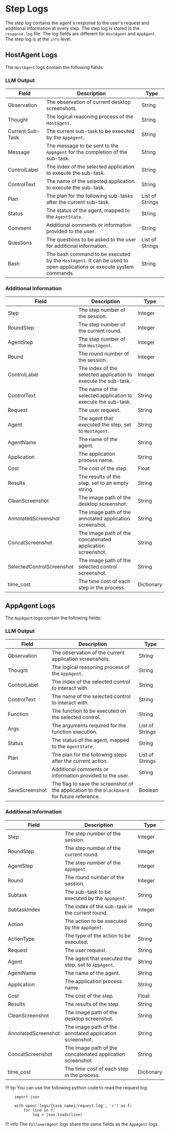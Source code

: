 # Step Logs

The step log contains the agent's response to the user's request and additional information at every step. The step log is stored in the `response.log` file. The log fields are different for `HostAgent` and `AppAgent`. The step log is at the `info` level.
## HostAgent Logs

The `HostAgent` logs contain the following fields:


### LLM Output

| Field | Description | Type |
| --- | --- | --- |
| Observation | The observation of current desktop screenshots. | String |
| Thought | The logical reasoning process of the `HostAgent`. | String |
| Current Sub-Task | The current sub-task to be executed by the `AppAgent`. | String |
| Message | The message to be sent to the `AppAgent` for the completion of the sub-task. | String |
| ControlLabel | The index of the selected application to execute the sub-task. | String |
| ControlText | The name of the selected application to execute the sub-task. | String |
| Plan | The plan for the following sub-tasks after the current sub-task. | List of Strings |
| Status | The status of the agent, mapped to the `AgentState`. | String |
| Comment | Additional comments or information provided to the user. | String |
| Questions | The questions to be asked to the user for additional information. | List of Strings |
| Bash | The bash command to be executed by the `HostAgent`. It can be used to open applications or execute system commands. | String |


### Additional Information

| Field | Description | Type |
| --- | --- | --- |
| Step | The step number of the session. | Integer |
| RoundStep | The step number of the current round. | Integer |
| AgentStep | The step number of the `HostAgent`. | Integer |
| Round | The round number of the session. | Integer |
| ControlLabel | The index of the selected application to execute the sub-task. | Integer |
| ControlText | The name of the selected application to execute the sub-task. | String |
| Request | The user request. | String |
| Agent | The agent that executed the step, set to `HostAgent`. | String |
| AgentName | The name of the agent. | String |
| Application | The application process name. | String |
| Cost | The cost of the step. | Float |
| Results | The results of the step, set to an empty string. | String |
| CleanScreenshot | The image path of the desktop screenshot. | String |
| AnnotatedScreenshot | The image path of the annotated application screenshot. | String |
| ConcatScreenshot | The image path of the concatenated application screenshot. | String |
| SelectedControlScreenshot | The image path of the selected control screenshot. | String |
| time_cost | The time cost of each step in the process. | Dictionary |



## AppAgent Logs

The `AppAgent` logs contain the following fields:

### LLM Output

| Field | Description | Type |
| --- | --- | --- |
| Observation | The observation of the current application screenshots. | String |
| Thought | The logical reasoning process of the `AppAgent`. | String |
| ControlLabel | The index of the selected control to interact with. | String |
| ControlText | The name of the selected control to interact with. | String |
| Function | The function to be executed on the selected control. | String |
| Args | The arguments required for the function execution. | List of Strings |
| Status | The status of the agent, mapped to the `AgentState`. | String |
| Plan | The plan for the following steps after the current action. | List of Strings |
| Comment | Additional comments or information provided to the user. | String |
| SaveScreenshot | The flag to save the screenshot of the application to the `blackboard` for future reference. | Boolean |

### Additional Information

| Field | Description | Type |
| --- | --- | --- |
| Step | The step number of the session. | Integer |
| RoundStep | The step number of the current round. | Integer |
| AgentStep | The step number of the `AppAgent`. | Integer |
| Round | The round number of the session. | Integer |
| Subtask | The sub-task to be executed by the `AppAgent`. | String |
| SubtaskIndex | The index of the sub-task in the current round. | Integer |
| Action | The action to be executed by the `AppAgent`. | String |
| ActionType | The type of the action to be executed. | String |
| Request | The user request. | String |
| Agent | The agent that executed the step, set to `AppAgent`. | String |
| AgentName | The name of the agent. | String |
| Application | The application process name. | String |
| Cost | The cost of the step. | Float |
| Results | The results of the step. | String |
| CleanScreenshot | The image path of the desktop screenshot. | String |
| AnnotatedScreenshot | The image path of the annotated application screenshot. | String |
| ConcatScreenshot | The image path of the concatenated application screenshot. | String |
| time_cost | The time cost of each step in the process. | Dictionary |

!!! tip
    You can use the following python code to read the request log:

        import json

        with open('logs/{task_name}/request.log', 'r') as f:
            for line in f:
                log = json.loads(line)

!!! info
    The `FollowerAgent` logs share the same fields as the `AppAgent` logs.